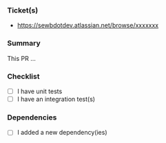 ### Ticket(s)

- https://sewbdotdev.atlassian.net/browse/xxxxxxx

### Summary

This PR ...

### Checklist

- [ ] I have unit tests
- [ ] I have an integration test(s)

### Dependencies

- [ ] I added a new dependency(ies)
